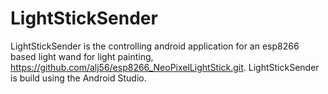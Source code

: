 # LightStickSender
LightStickSender is the controlling android application for an esp8266 based light wand for light painting, https://github.com/alj56/esp8266_NeoPixelLightStick.git.
LightStickSender is build using the Android Studio.
